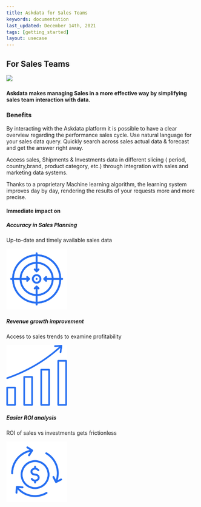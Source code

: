 ```yaml
---
title: Askdata for Sales Teams
keywords: documentation
last_updated: December 14th, 2021
tags: [getting_started]
layout: usecase
---
```


## For Sales Teams

<img src="/media/use-cases/role/sales_teams.png" class="image-doc p-3">

#### Askdata makes managing Sales in a more effective way by simplifying sales team interaction with data. 

### Benefits

By interacting with the Askdata platform it is possible to have a clear overview regarding the performance sales cycle.
Use natural language for your sales data query. Quickly search across sales actual data & forecast and get the answer right away.

Access sales, Shipments & Investments data in different slicing ( period, country,brand, product category, etc.) through integration with sales and marketing data systems.

Thanks to a proprietary Machine learning algorithm, the learning system improves day by day, rendering the results of your requests more and more precise.

#### Immediate impact on

<div class="row">
  <div class="col-sm-4">
    <div class="card">
      <div class="card-body text-center">
        <h5 class="card-title">Accuracy in Sales Planning</h5>
        <p class="card-text">Up-to-date and timely available sales data

</p>
         <img src="/media/use-cases/icons/Sales_1.png" class="card-img" alt="Sales Accuracy" style="max-width:160px">
      </div>
    </div>
  </div>
  <div class="col-sm-4">
    <div class="card">
      <div class="card-body text-center">
        <h5 class="card-title">Revenue growth improvement</h5>
        <p class="card-text">Access to sales trends to examine profitability
</p>
        <img src="/media/use-cases/icons/Sales_2.png" class="card-img" alt="Sales Accuracy" style="max-width:160px">
      </div>
    </div>
  </div>
    <div class="col-sm-4">
    <div class="card">
      <div class="card-body text-center">
        <h5 class="card-title">Easier ROI analysis</h5>
        <p class="card-text">ROI of sales vs investments gets frictionless</p>
        <img src="/media/use-cases/icons/Sales_3.png" class="card-img" alt="Sales Accuracy" style="max-width:160px">
      </div>
    </div>
  </div>
</div>